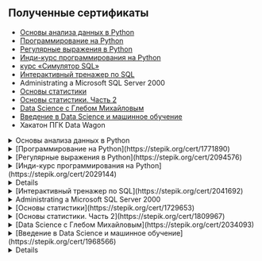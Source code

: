 ## Полученные сертификаты

- [Основы анализа данных в Python](https://stepik.org/cert/2128295)
- [Программирование на Python](https://stepik.org/cert/1771890)
- [Регулярные выражения в Python](https://stepik.org/cert/2094576)
- [Инди-курс программирования на Python](https://stepik.org/cert/2029144)
- [курс «Симулятор SQL»](https://lab.karpov.courses/certificate/79276846-96f3-44d9-a4cd-f3503bac22dc/)
- [Интерактивный тренажер по SQL](https://stepik.org/cert/2041692)
- Administrating a Microsoft SQL Server 2000
- [Основы статистики](https://stepik.org/cert/1729653)
- [Основы статистики. Часть 2](https://stepik.org/cert/1809967)
- [Data Science с Глебом Михайловым](https://stepik.org/cert/2034093)
- [Введение в Data Science и машинное обучение](https://stepik.org/cert/1968566)
- Хакатон ПГК Data Wagon

<details>
<summary>Основы анализа данных в Python</summary>
  
[Ссылка на сертификат](https://stepik.org/cert/2128295)

![Изображение](https://stepik.org/certificate/19162fe7fd1b57890e5eda973a0641255fc76a56.png?resolution=medium)
</details>

<details>
  <summary>[Программирование на Python](https://stepik.org/cert/1771890)</summary>
  ![Программирование на Python](https://stepik.org/certificate/3dd5148c13262e068112827eec861178c08f6edb.png?resolution)
</details>

<details>
  <summary>[Регулярные выражения в Python](https://stepik.org/cert/2094576)</summary>
  ![Регулярные выражения в Python](https://stepik.org/certificate/099267e39b2bfbd355715faba52b432ee1b0a752.png?resolution=medium)
</details>

<details>
  <summary>[Инди-курс программирования на Python](https://stepik.org/cert/2029144)</summary>
  ![Инди-курс программирования на Python](https://stepik.org/certificate/c2d463e290cb7c00a6fd4171b30f836895feaf75.png?resolution=medium)
</details>

<details>
  [Курс «Симулятор SQL»](https://lab.karpov.courses/certificate/79276846-96f3-44d9-a4cd-f3503bac22dc/)
</details>

<details>
  <summary>[Интерактивный тренажер по SQL](https://stepik.org/cert/2041692)</summary>
  ![Интерактивный тренажер по SQL](https://stepik.org/certificate/18836e28e680b6f092666c066ca9830f7b3c39e0.png?resolution=medium)
</details>

<details>
  <summary>Administrating a Microsoft SQL Server 2000</summary>
  ![Administrating a Microsoft SQL Server 2000](sert_SQL_serv2K.jpg)
</details>

<details>
  <summary>[Основы статистики](https://stepik.org/cert/1729653)</summary>
  ![Основы статистики](https://stepik.org/certificate/f00a96c473130a328c00b343dafe063127853943.png?resolution=medium)
</details>

<details>
  <summary>[Основы статистики. Часть 2](https://stepik.org/cert/1809967)</summary>
  ![Основы статистики. Часть 2](https://stepik.org/certificate/3c4a2d9bd03cca7d40b7c9d6eceb50f54aed532a.png?resolution=medium)
</details>

<details>
  <summary>[Data Science с Глебом Михайловым](https://stepik.org/cert/2034093)</summary>
  ![Data Science с Глебом Михайловым](https://stepik.org/certificate/fed4278f6c6f31c3b3204f8511040056db7b3343.png?resolution=medium)
</details>

<details>
  <summary>[Введение в Data Science и машинное обучение](https://stepik.org/cert/1968566)</summary>
  ![Введение в Data Science и машинное обучение](https://stepik.org/certificate/bcf535ecc455c415fbc02d75119b31459dd690d5.png?resolution=medium)
</details>

<details>
  [Хакатон ПГК Data Wagon](sert_Hakaton-PGK.pdf)
</details>
